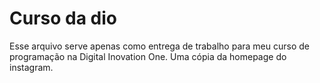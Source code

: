 <h1> Curso da dio
 </h1>

Esse arquivo serve apenas como entrega de trabalho para meu curso de programação na Digital Inovation One. Uma cópia da homepage do instagram.
